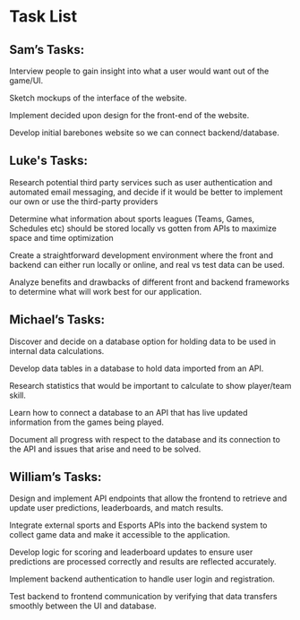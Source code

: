 # Task List

## Sam’s Tasks:  

Interview people to gain insight into what a user would want out of the game/UI. 

Sketch mockups of the interface of the website. 

Implement decided upon design for the front-end of the website. 

Develop initial barebones website so we can connect backend/database.

## Luke's Tasks:

Research potential third party services such as user authentication and automated email messaging, and decide if it would be better to implement our own or use the third-party providers 

Determine what information about sports leagues (Teams, Games, Schedules etc) should be stored locally vs gotten from APIs to maximize space and time optimization 

Create a straightforward development environment where the front and backend can either run locally or online, and real vs test data can be used. 

Analyze benefits and drawbacks of different front and backend frameworks to determine what will work best for our application. 

## Michael’s Tasks: 

Discover and decide on a database option for holding data to be used in internal data calculations. 

Develop data tables in a database to hold data imported from an API. 

Research statistics that would be important to calculate to show player/team skill. 

Learn how to connect a database to an API that has live updated information from the games being played. 

Document all progress with respect to the database and its connection to the API and issues that arise and need to be solved. 

## William’s Tasks: 

Design and implement API endpoints that allow the frontend to retrieve and update user predictions, leaderboards, and match results. 

Integrate external sports and Esports APIs into the backend system to collect game data and make it accessible to the application. 

Develop logic for scoring and leaderboard updates to ensure user predictions are processed correctly and results are reflected accurately.  

Implement backend authentication to handle user login and registration.  

Test backend to frontend communication by verifying that data transfers smoothly between the UI and database. 
